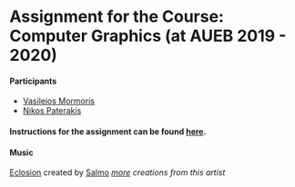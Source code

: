 # Assignment for the Course: Computer Graphics (at AUEB 2019 - 2020)
#### Participants
* [Vasileios Mormoris](https://github.com/VMormoris)
* [Nikos Paterakis](https://github.com/PaterakisNikos)

#### Instructions for the assignment can be found [here](./CG_Project_Intstructions.pdf).

#### Music
[Eclosion](https://freemusicarchive.org/music/Salmo/Salmo/SALMO_-_Salmo_-_01_Eclosion) created by [Salmo](https://salmo-trio.wixsite.com/salmo)
_[more](https://freemusicarchive.org/music/Salmo) creations from this artist_